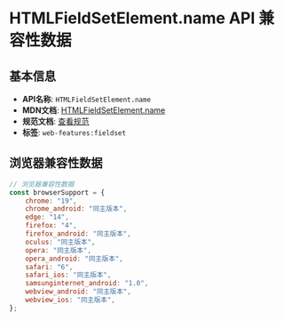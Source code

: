 # HTMLFieldSetElement.name API 兼容性数据

## 基本信息

- **API名称**: `HTMLFieldSetElement.name`
- **MDN文档**: [HTMLFieldSetElement.name](https://developer.mozilla.org/docs/Web/API/HTMLFieldSetElement/name)
- **规范文档**: [查看规范](https://html.spec.whatwg.org/multipage/form-control-infrastructure.html#dom-fe-name)
- **标签**: `web-features:fieldset`

## 浏览器兼容性数据

```javascript
// 浏览器兼容性数据
const browserSupport = {
    chrome: "19",
    chrome_android: "同主版本",
    edge: "14",
    firefox: "4",
    firefox_android: "同主版本",
    oculus: "同主版本",
    opera: "同主版本",
    opera_android: "同主版本",
    safari: "6",
    safari_ios: "同主版本",
    samsunginternet_android: "1.0",
    webview_android: "同主版本",
    webview_ios: "同主版本",
};

```

